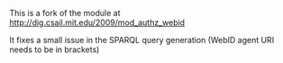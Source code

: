 This is a fork of the module at http://dig.csail.mit.edu/2009/mod_authz_webid

It fixes a small issue in the SPARQL query generation (WebID agent URI needs to be in brackets)
